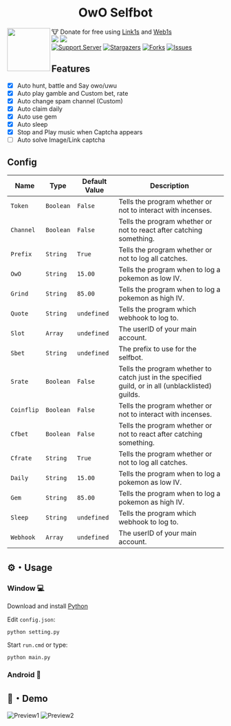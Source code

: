 <h1 align="center">OwO Selfbot</h1>
<img src="https://images-ext-2.discordapp.net/external/oEhS9a10eZMT_-nh6JgbgVE_9e7xk_2le8HHmlr1tZU/%3Fsize%3D4096/https/cdn.discordapp.com/avatars/408785106942164992/0cc7344c59b00ce1f4e5475c2e60b676.png?format=webp&quality=lossless&width=592&height=592" lt="poketwo autocatcher logo" align="left" height="100">

🐮 Donate for free using [Link1s](https://link1s.com/RealPhandat) and [Web1s](http://web1s.link/realPhandat)<br>
<a href="https://github.com/realphandat/OwO"><img src="https://hits.sh/github.com/realphandat/OwO.svg?view=today-total&label=Repo%20Today/Total%20Views&color=770ca1&labelColor=007ec6"/></a>
<a href="https://github.com/realphandat/OwO"><img src="https://img.shields.io/github/last-commit/realphandat/OwO" /></a><br>
[![Support Server](https://img.shields.io/badge/Support_Server-000?style=for-the-badge&logo=&color=informational)](https://discord.gg/tXa2Hw5jHy)
[![Stargazers](https://img.shields.io/github/stars/realphandat/OwO?style=for-the-badge&logo=&color=blue)](https://github.com/realphandat/OwO/stargazers)
[![Forks](https://img.shields.io/github/forks/realphandat/OwO?style=for-the-badge&logo=&color=blue)](https://github.com/realphandat/OwO/network/members)
[![Issues](https://img.shields.io/github/issues/realphandat/OwO?style=for-the-badge&logo=&color=informational)](https://github.com/realphandat/OwO/issues)


<h2 align="left">Features</h2>

* [x] Auto hunt, battle and Say owo/uwu </br>
* [x] Auto play gamble and Custom bet, rate </br>
* [x] Auto change spam channel (Custom) </br>
* [x] Auto claim daily </br>
* [x] Auto use gem </br>
* [x] Auto sleep </br>
* [x] Stop and Play music when Captcha appears </br>
* [ ] Auto solve Image/Link captcha </br>

<h2 align="left">Config</h2>

| Name  | Type | Default Value | Description |
| ------------- | ------------- | ------------- | ------------- |
| ```Token```  | ```Boolean``` | ```False```  | Tells the program whether or not to interact with incenses. |
| ```Channel```  | ```Boolean``` | ```False```  | Tells the program whether or not to react after catching something. |
| ```Prefix```  | ```String``` | ```True```  | Tells the program whether or not to log all catches. |
| ```OwO```  | ```String``` | ```15.00```  | Tells the program when to log a pokemon as low IV. |
| ```Grind```  | ```String``` | ```85.00```  | Tells the program when to log a pokemon as high IV. |
| ```Quote```  | ```String``` | ```undefined```  | Tells the program which webhook to log to. |
| ```Slot```  | ```Array``` | ```undefined```  | The userID of your main account. |
| ```Sbet```  | ```String``` | ```undefined```  | The prefix to use for the selfbot. |
| ```Srate```  | ```Boolean``` | ```False```  | Tells the program whether to catch just in the specified guild, or in all (unblacklisted) guilds. |
| ```Coinflip```  | ```Boolean``` | ```False```  | Tells the program whether or not to interact with incenses. |
| ```Cfbet```  | ```Boolean``` | ```False```  | Tells the program whether or not to react after catching something. |
| ```Cfrate```  | ```String``` | ```True```  | Tells the program whether or not to log all catches. |
| ```Daily```  | ```String``` | ```15.00```  | Tells the program when to log a pokemon as low IV. |
| ```Gem```  | ```String``` | ```85.00```  | Tells the program when to log a pokemon as high IV. |
| ```Sleep```  | ```String``` | ```undefined```  | Tells the program which webhook to log to. |
| ```Webhook```  | ```Array``` | ```undefined```  | The userID of your main account. |
## ⚙️・Usage
### Window 💻
Download and install [Python](https://www.python.org/downloads)

Edit `config.json`:
```
python setting.py
```
Start `run.cmd` or type:
```
python main.py
```

### Android 📱


## 🎯・Demo
![Preview1](https://media.discordapp.net/attachments/1155833237025869876/1180791532165546065/image.png?ex=657eb4cf&is=656c3fcf&hm=b13f263c6947161d214bdf69658604321ade752415641c462346c66e0c0f1013&=&format=webp&quality=lossless)
![Preview2](https://media.discordapp.net/attachments/1054949701255970836/1182987667412107264/image0.jpg?ex=6586b21e&is=65743d1e&hm=2bdecfb87166992a2bca51be860967f81ed0bed78767f02c6fd081d7b7500dd8&=&format=webp&width=185&height=397)
